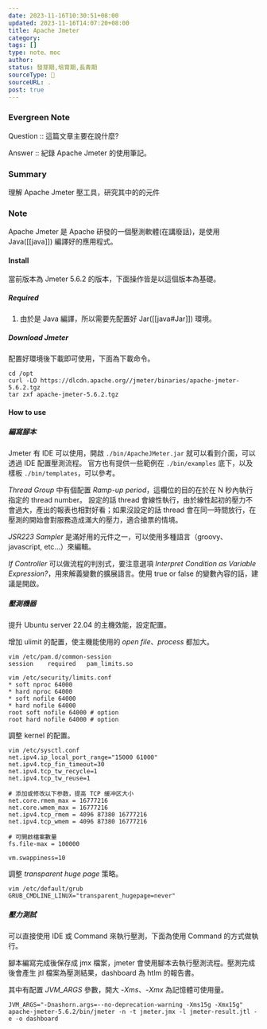 ```yaml
---
date: 2023-11-16T10:30:51+08:00
updated: 2023-11-16T14:07:20+08:00
title: Apache Jmeter
category: 
tags: []
type: note、moc
author: 
status: 發芽期,培育期,長青期
sourceType: 📰️
sourceURL: .
post: true
---
```


### Evergreen Note

Question :: 這篇文章主要在說什麼?

Answer :: 紀錄 Apache Jmeter 的使用筆記。

<!--more-->

### Summary

理解 Apache Jmeter 壓工具，研究其中的的元件

### Note

Apache Jmeter 是 Apache 研發的一個壓測軟體(在講廢話)，是使用 Java([[java]]) 編譯好的應用程式。

#### Install

當前版本為 Jmeter 5.6.2 的版本，下面操作皆是以這個版本為基礎。

##### Required

1. 由於是 Java 編譯，所以需要先配置好 Jar([[java#Jar]]) 環境。

##### Download Jmeter

配置好環境後下載即可使用，下面為下載命令。

```shell
cd /opt
curl -LO https://dlcdn.apache.org//jmeter/binaries/apache-jmeter-5.6.2.tgz
tar zxf apache-jmeter-5.6.2.tgz
```

#### How to use

##### 編寫腳本

Jmeter 有 IDE 可以使用，開啟 `./bin/ApacheJMeter.jar` 就可以看到介面，可以透過 IDE 配置壓測流程。
官方也有提供一些範例在 `./bin/examples` 底下，以及樣板 `./bin/templates`，可以參考。

*Thread Group* 中有個配置 *Ramp-up period*，這欄位的目的在於在 N 秒內執行指定的 thread number。
設定的話 thread 會線性執行，由於線性起初的壓力不會過大，產出的報表也相對好看；如果沒設定的話 thread 會在同一時間放行，在壓測的開始會對服務造成滿大的壓力，適合搶票的情境。

*JSR223 Sampler* 是滿好用的元件之一，可以使用多種語言（groovy、javascript, etc...）來編輯。

*If Controller* 可以做流程的判別式，要注意選項 *Interpret Condition as Variable Expression?*，用來解義變數的擴展語言。使用 true or false 的變數內容的話，建議是開啟。

##### 壓測機器

提升 Ubuntu server 22.04 的主機效能，設定配置。

增加 ulimit 的配置，使主機能使用的 *open file*、*process* 都加大。

```shell
vim /etc/pam.d/common-session
session    required   pam_limits.so

vim /etc/security/limits.conf
* soft nproc 64000
* hard nproc 64000
* soft nofile 64000
* hard nofile 64000
root soft nofile 64000 # option
root hard nofile 64000 # option
```

調整 kernel 的配置。

```shell
vim /etc/sysctl.conf
net.ipv4.ip_local_port_range="15000 61000"
net.ipv4.tcp_fin_timeout=30
net.ipv4.tcp_tw_recycle=1
net.ipv4.tcp_tw_reuse=1 

# 添加或修改以下参数，提高 TCP 缓冲区大小
net.core.rmem_max = 16777216
net.core.wmem_max = 16777216
net.ipv4.tcp_rmem = 4096 87380 16777216
net.ipv4.tcp_wmem = 4096 87380 16777216

# 可開啟檔案數量
fs.file-max = 100000

vm.swappiness=10
```

調整 *transparent huge page* 策略。

```shell
vim /etc/default/grub
GRUB_CMDLINE_LINUX="transparent_hugepage=never"

```

##### 壓力測試

可以直接使用 IDE 或 Command 來執行壓測，下面為使用 Command 的方式做執行。

腳本編寫完成後保存成 jmx 檔案，jmeter 會使用腳本去執行壓測流程。壓測完成後會產生 jtl 檔案為壓測結果，dashboard 為 htlm 的報告書。

其中有配置 *JVM_ARGS* 參數，開大 *-Xms*、*-Xmx* 為記憶體可使用量。

```shell
JVM_ARGS="-Dnashorn.args=--no-deprecation-warning -Xms15g -Xmx15g" apache-jmeter-5.6.2/bin/jmeter -n -t jmeter.jmx -l jmeter-result.jtl -e -o dashboard
```
